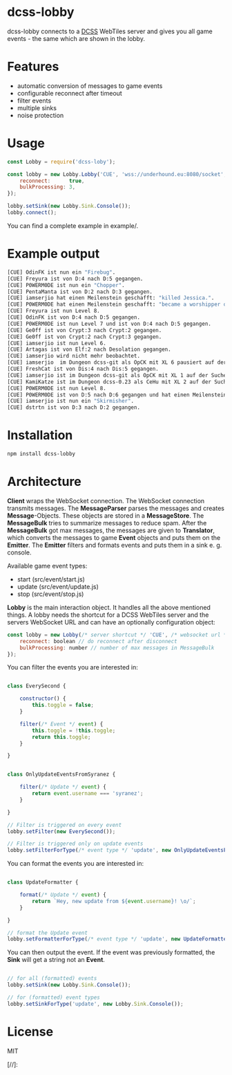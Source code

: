 # dcss-lobby

dcss-lobby connects to a [DCSS] WebTiles server and gives you all game events - the same which are shown in the lobby.

# Features

 - automatic conversion of messages to game events
 - configurable reconnect after timeout
 - filter events
 - multiple sinks
 - noise protection

# Usage

```js
const Lobby = require('dcss-loby');

const lobby = new Lobby.Lobby('CUE', 'wss://underhound.eu:8080/socket', {
    reconnect:      true,
    bulkProcessing: 3,
});

lobby.setSink(new Lobby.Sink.Console());
lobby.connect();
```

You can find a complete example in example/.

# Example output

```sh
[CUE] OdinFK ist nun ein "Firebug".
[CUE] Freyura ist von D:4 nach D:5 gegangen.
[CUE] P0WERM0DE ist nun ein "Chopper".
[CUE] PentaManta ist von D:2 nach D:3 gegangen.
[CUE] iamserjio hat einen Meilenstein geschafft: "killed Jessica.".
[CUE] P0WERM0DE hat einen Meilenstein geschafft: "became a worshipper of Makhleb.".
[CUE] Freyura ist nun Level 8.
[CUE] OdinFK ist von D:4 nach D:5 gegangen.
[CUE] P0WERM0DE ist nun Level 7 und ist von D:4 nach D:5 gegangen.
[CUE] Ge0ff ist von Crypt:3 nach Crypt:2 gegangen.
[CUE] Ge0ff ist von Crypt:2 nach Crypt:3 gegangen.
[CUE] iamserjio ist nun Level 6.
[CUE] Artagas ist von Elf:2 nach Desolation gegangen.
[CUE] iamserjio wird nicht mehr beobachtet.
[CUE] iamserjio  im Dungeon dcss-git als OpCK mit XL 6 pausiert auf der Suche nach dem Orb.
[CUE] FreshCat ist von Dis:4 nach Dis:5 gegangen.
[CUE] iamserjio ist im Dungeon dcss-git als OpCK mit XL 1 auf der Suche nach dem Orb.
[CUE] KamiKatze ist im Dungeon dcss-0.23 als CeHu mit XL 2 auf der Suche nach dem Orb.
[CUE] P0WERM0DE ist nun Level 8.
[CUE] P0WERM0DE ist von D:5 nach D:6 gegangen und hat einen Meilenstein geschafft: "killed Eustachio.".
[CUE] iamserjio ist nun ein "Skirmisher".
[CUE] dstrtn ist von D:3 nach D:2 gegangen.
```

# Installation

```sh
npm install dcss-lobby
```

# Architecture

**Client** wraps the WebSocket connection. The WebSocket connection transmits messages. The **MessageParser** parses the messages and creates **Message**-Objects. These objects are stored in a **MessageStore**. The **MessageBulk** tries to summarize messages to reduce spam. After the **MessageBulk** got max messages, the messages are given to **Translator**, which converts the messages to game **Event** objects and puts them on the **Emitter**. The **Emitter** filters and formats events and puts them in a sink e. g. console.

Available game event types:

  - start (src/event/start.js)
  - update (src/event/update.js)
  - stop (src/event/stop.js)

**Lobby** is the main interaction object. It handles all the above mentioned things. A lobby needs the shortcut for a DCSS WebTiles server and the servers WebSocket URL and can have an optionally configuration object:

```js
const lobby = new Lobby(/* server shortcut */ 'CUE', /* websocket url */ 'wss://underhound.eu:8080/socket', {
    reconnect: boolean // do reconnect after disconnect
    bulkProcessing: number // number of max messages in MessageBulk
});
```

You can filter the events you are interested in:

```js

class EverySecond {

    constructor() {
        this.toggle = false;
    }

    filter(/* Event */ event) {
        this.toggle = !this.toggle;
        return this.toggle;
    }

}


class OnlyUpdateEventsFromSyranez {

    filter(/* Update */ event) {
        return event.username === 'syranez';
    }

}

// Filter is triggered on every event
lobby.setFilter(new EverySecond());

// Filter is triggered only on update events
lobby.setFilterForType(/* event type */ 'update', new OnlyUpdateEventsFromSyranez());
```

You can format the events you are interested in:

```js

class UpdateFormatter {

    format(/* Update */ event) {
        return `Hey, new update from ${event.username}! \o/`;
    }

}

// format the Update event
lobby.setFormatterForType(/* event type */ 'update', new UpdateFormatter());
```
You can then output the event. If the event was previously formatted, the **Sink** will get a string not an **Event**.

```js

// for all (formatted) events
lobby.setSink(new Lobby.Sink.Console());

// for (formatted) event types
lobby.setSinkForType('update', new Lobby.Sink.Console());
```

# License

MIT

[//]:

  [DCSS]: <https://crawl.develz.org>
